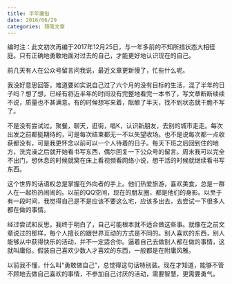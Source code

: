 ```yaml
---
title: 半年庸俗
date: 2016/06/29
categories: 随笔文章
---
```


编时注：此文初次再编于2017年12月25日，与一年多前的不知所措状态大相径庭。只有正确地勇敢地面对过去的自己，才能更好地认识现在的自己。

<!-- more -->

前几天有人在公众号留言问我说，最近文章更新慢了，忙些什么呢。

我没好意思回答，难道要如实说自己过了六个月的没有目标的生活，混了半年的日子吗？想了想，已经有将近半年的时间没有完整地看完一本书了，写文章断断续续不说，质量也不甚满意。有的时候想写来着，酝酿了半天，找不到状态就干脆不写了。

不是没有尝试过。聚餐，聊天，逛街，唱K，认识新朋友，去别的城市走走。每次出发之前都挺期待的，可是每次结束都无一不以失望收场。也不是说每次都一点收获都没有，可是我更怀念以前可以一个人待着的日子。每天下班之后回到住的地方，洗完澡之后就开始看书写东西，偶尔回复一下公众号的留言。周末我可以完全不出门，想休息的时候就窝在床上看视频看网络小说，想干活的时候就继续看书写东西。

这个世界的话语权总是掌握在外向者的手上。他们热爱旅游，喜欢美食，总是一群人在一起热热闹闹的。以前的QQ空间，现在的朋友圈，都是他们的身影。以至于有一段时间，我觉得自己是不是应该不要这么宅，应该多出去，去尝试一下很多人都在做的事情。

经过尝试和反思，我终于明白了，自己可能根本就不适合做这些事。就像在之前文章说过的那样，每个人擅长的跟世界互动的方式是不同的。别人喜欢的东西，别人能够从中获得快乐的活动，并不一定适合你。逼着自己去做别人都在做的事情，这就叫庸俗。假装自己喜欢少数人才喜欢的东西，一般都是在附庸风雅。

以前我不懂，什么叫“勇敢做自己”，总觉得这句话特别装。现在才知道，能够不管不顾地去做自己喜欢的事情，不参加自己讨厌的活动，需要智慧，更需要勇气。
